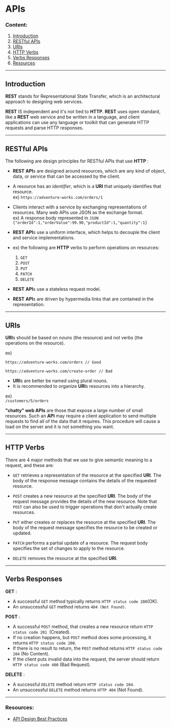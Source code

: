 # APIs

### Content:
1. [Introduction](#introduction)
1. [RESTful APIs](#restful-apis)
1. [URIs](#uris)
1. [HTTP Verbs](#http-verbs)
1. [Verbs Responses](#verbs-responses)
1. [Resources](#resources)

---
## Introduction

**REST** stands for Representational State Transfer, which is an architectural approach to designing web services.  

**REST** IS independent and it's not tied to **HTTP**. **REST** uses open standard, like a **REST** web service and be written in a language, and client applications can use any language or toolkit that can generate HTTP requests and parse HTTP responses.  

---

## RESTful APIs

The following are design principles for RESTful APIs that use **HTTP** :  

- **REST** **API**s are designed around resources, which are any kind of object, data, or service that can be accessed by the client.  

- A resource has an _identifier_, which is a **URI** that uniquely identifies that resource.  
ex) `https://adventure-works.com/orders/1`

- Clients interact with a service by exchanging representations of resources. Many web APIs use JSON as the exchange format.  
ex) A response body represented in `JSON` `{"orderId":1,"orderValue":99.90,"productId":1,"quantity":1} `  

- **REST** **API**s use a uniform interface, which helps to decouple the client and service implementations.  
- ex)  the following are **HTTP** verbs to perform operations on resources:
    1. `GET`
    1. `POST`
    1. `PUT`
    1. `PATCH`
    1. `DELETE`  


- **REST** **API**s use a stateless request model.  

- **REST** **API**s are driven by hypermedia links that are contained in the representation.  

---

## URIs  

**URI**s should be based on _nouns_ (the resource) and not verbs (the operations on the resource).  

ex)  
```
https://adventure-works.com/orders // Good

https://adventure-works.com/create-order // Bad

```  

- **URI**s are better be named using plural nouns.
- It is recommended to organize **URI**s resources into a hierarchy.  

ex)  
`/customers/5/orders`  

**"chatty" web APIs** are those that expose a large number of small resources. Such an **API** may require a client application to send multiple requests to find all of the data that it requires. This procedure will cause a load on the server and it is not something you want.  

---

## HTTP Verbs  

There are 4 major methods that we use to give semantic meaning to a request, and these are:  
- `GET` retrieves a representation of the resource at the specified **URI**. The body of the response message contains the details of the requested resource.

- `POST` creates a new resource at the specified **URI**. The body of the request message provides the details of the new resource. Note that `POST` can also be used to trigger operations that don't actually create resources.
- `PUT` either creates or replaces the resource at the specified **URI**. The body of the request message specifies the resource to be created or updated.
- `PATCH` performs a partial update of a resource. The request body specifies the set of changes to apply to the resource.
- `DELETE` removes the resource at the specified **URI**.  

---

## Verbs Responses

**GET** :  
- A successful `GET` method typically returns `HTTP status code 200`(OK).
- An unsuccessful `GET` method returns `404 (Not Found)`.  

**POST** :  
- A successful `POST` method, that creates a new resource return `HTTP status code 201 `(Created).
- If no creation happens, but `POST` method does some processing, it returns `HTTP status code 200`.  
- If there is no result to return, the `POST` method returns `HTTP status code 204` (No Content).  
- If the client puts invalid data into the request, the server should return `HTTP status code 400` (Bad Request).  

**DELETE** : 
- A successful `DELETE` method return `HTTP status code 204`.  
- An unsuccessful `DELETE` method returns `HTTP 404` (Not Found).

---

### Resources:  
- [API Design Best Practices](https://docs.microsoft.com/en-us/azure/architecture/best-practices/api-design)